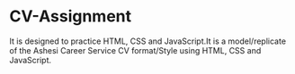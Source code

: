 # CV-Assignment
It is designed to practice HTML, CSS and JavaScript.It is a model/replicate of the Ashesi Career Service CV format/Style using HTML, CSS and JavaScript.
